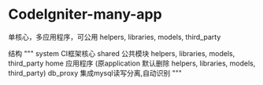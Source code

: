 # CodeIgniter-many-app
单核心，多应用程序，可公用 helpers, libraries, models, third_party

结构
"""
    system      CI框架核心
    shared      公共模块 helpers, libraries, models, third_party
    home        应用程序 (原application 默认删除 helpers, libraries, models, third_party)
    db_proxy    集成mysql读写分离,自动识别
"""

 
